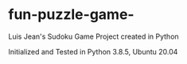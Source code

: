 # fun-puzzle-game-
Luis Jean's Sudoku Game Project created in Python 

Initialized and Tested in Python 3.8.5, Ubuntu 20.04
